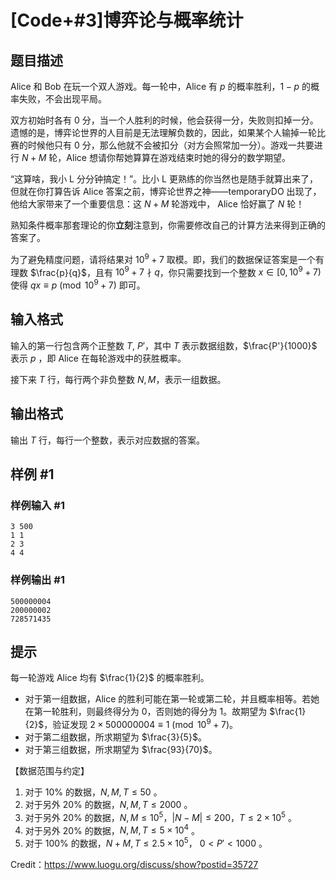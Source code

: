 # [Code+#3]博弈论与概率统计

## 题目描述

Alice 和 Bob 在玩一个双人游戏。每一轮中，Alice 有 $p$ 的概率胜利，$1-p$ 的概率失败，不会出现平局。

双方初始时各有 $0$ 分，当一个人胜利的时候，他会获得一分，失败则扣掉一分。遗憾的是，博弈论世界的人目前是无法理解负数的，因此，如果某个人输掉一轮比赛的时候他只有 $0$ 分，那么他就不会被扣分（对方会照常加一分）。游戏一共要进行 $N+M$ 轮，Alice 想请你帮她算算在游戏结束时她的得分的数学期望。

“这算啥，我小 L 分分钟搞定！”。比小 L 更熟练的你当然也是随手就算出来了，但就在你打算告诉 Alice 答案之前，博弈论世界之神——temporaryDO 出现了，他给大家带来了一个重要信息：这 $N+M$ 轮游戏中， Alice 恰好赢了 $N$ 轮！

熟知条件概率那套理论的你**立刻**注意到，你需要修改自己的计算方法来得到正确的答案了。

为了避免精度问题，请将结果对 $10^9+7$ 取模。即，我们的数据保证答案是一个有理数 $\frac{p}{q}$，且有 $10^9+7\nmid q$，你只需要找到一个整数 $x\in [0, 10^9+7)$ 使得 $qx\equiv p\pmod{10^9+7}$ 即可。



## 输入格式

输入的第一行包含两个正整数 $T$, $P'$，其中 $T$ 表示数据组数，$\frac{P'}{1000}$ 表示 $p$ ，即 Alice 在每轮游戏中的获胜概率。

接下来 $T$ 行，每行两个非负整数 $N,M$，表示一组数据。


## 输出格式

输出 $T$ 行，每行一个整数，表示对应数据的答案。

## 样例 #1

### 样例输入 #1
```
3 500
1 1
2 3
4 4
```

### 样例输出 #1

```
500000004
200000002
728571435
```

## 提示

每一轮游戏 Alice 均有 $\frac{1}{2}$ 的概率胜利。

* 对于第一组数据，Alice 的胜利可能在第一轮或第二轮，并且概率相等。若她在第一轮胜利，则最终得分为 $0$，否则她的得分为 $1$。故期望为 $\frac{1}{2}$，验证发现 $2\times 500000004\equiv 1\pmod{10^9+7}$。
* 对于第二组数据，所求期望为 $\frac{3}{5}$。
* 对于第三组数据，所求期望为 $\frac{93}{70}$。

【数据范围与约定】
1. 对于 10% 的数据，$N,M,T\le 50$ 。
2. 对于另外 20% 的数据，$N,M,T\le 2000$ 。
3. 对于另外 20% 的数据，$N,M\le 10^5$，$|N-M|\le 200$，$T\le 2\times 10^5$ 。
4. 对于另外 20% 的数据，$N,M,T\le 5\times 10^4$ 。
5. 对于 100% 的数据，$N+M,T\le 2.5\times 10^5$， $0 < P' < 1000$ 。

Credit：https://www.luogu.org/discuss/show?postid=35727
